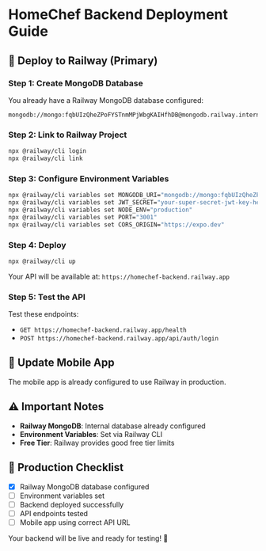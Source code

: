 # HomeChef Backend Deployment Guide

## 🚀 Deploy to Railway (Primary)

### Step 1: Create MongoDB Database

You already have a Railway MongoDB database configured:
```
mongodb://mongo:fqbUIzQheZPoFYSTnmMPjWbgKAIHfhDB@mongodb.railway.internal:27017
```

### Step 2: Link to Railway Project

```bash
npx @railway/cli login
npx @railway/cli link
```

### Step 3: Configure Environment Variables

```bash
npx @railway/cli variables set MONGODB_URI="mongodb://mongo:fqbUIzQheZPoFYSTnmMPjWbgKAIHfhDB@mongodb.railway.internal:27017"
npx @railway/cli variables set JWT_SECRET="your-super-secret-jwt-key-here-min-32-chars"
npx @railway/cli variables set NODE_ENV="production"
npx @railway/cli variables set PORT="3001"
npx @railway/cli variables set CORS_ORIGIN="https://expo.dev"
```

### Step 4: Deploy

```bash
npx @railway/cli up
```

Your API will be available at: `https://homechef-backend.railway.app`

### Step 5: Test the API

Test these endpoints:
- `GET https://homechef-backend.railway.app/health`
- `POST https://homechef-backend.railway.app/api/auth/login`

## 📱 Update Mobile App

The mobile app is already configured to use Railway in production.

## ⚠️ Important Notes

- **Railway MongoDB**: Internal database already configured
- **Environment Variables**: Set via Railway CLI
- **Free Tier**: Railway provides good free tier limits

## 🎯 Production Checklist

- [x] Railway MongoDB database configured
- [ ] Environment variables set
- [ ] Backend deployed successfully
- [ ] API endpoints tested
- [ ] Mobile app using correct API URL

Your backend will be live and ready for testing! 🎉 